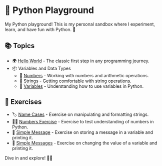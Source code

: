 # 🐍 Python Playground

My Python playground! This is my personal sandbox where I experiment, learn, and have fun with Python. 🚀

## 📚 Topics

- 🌍 [Hello World](./py-getting-started/hello_world.py) - The classic first step in any programming journey.
- 📦 Variables and Data Types
  - 🔢 [Numbers](./variables-data-types/numbers.py) - Working with numbers and arithmetic operations.
  - 🧵 [Strings](./variables-data-types/strings.py) - Getting comfortable with string operations.
  - 🔄 [Variables](./variables-data-types/variables.py) - Understanding how to use variables in Python.

## 💪 Exercises

- 🏷️ [Name Cases](./variables-data-types/name_cases.py) - Exercise on manipulating and formatting strings.
- 🏋️‍♀️ [Numbers Exercise](./variables-data-types/numbers_exercise.py) - Exercise to test understanding of numbers in Python.
- 📜 [Simple Message](./variables-data-types/simple_message.py) - Exercise on storing a message in a variable and printing it.
- 📝 [Simple Messages](./variables-data-types/simple_messages.py) - Exercise on changing the value of a variable and printing it.

Dive in and explore! 🏊‍♀️